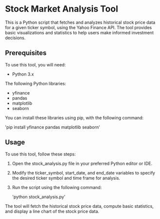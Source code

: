 # Stock Market Analysis Tool

This is a Python script that fetches and analyzes historical stock price data for a given ticker symbol, using the Yahoo Finance API. The tool provides basic visualizations and statistics to help users make informed investment decisions.

## Prerequisites

To use this tool, you will need:

  - Python 3.x

The following Python libraries:

  - yfinance
  - pandas
  - matplotlib
  - seaborn

You can install these libraries using pip, with the following command:

'pip install yfinance pandas matplotlib seaborn'

## Usage

To use this tool, follow these steps:

  1. Open the stock_analysis.py file in your preferred Python editor or IDE.

  2. Modify the ticker_symbol, start_date, and end_date variables to specify the desired ticker symbol and time frame for analysis.

  3. Run the script using the following command:

      'python stock_analysis.py'

The tool will fetch the historical stock price data, compute basic statistics, and display a line chart of the stock price data.
